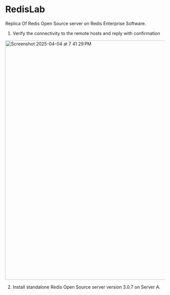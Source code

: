 # RedisLab
Replica Of Redis Open Source server on Redis Enterprise Software.

1. Verify the connectivity to the remote hosts and reply with confirmation 

<img width="753" alt="Screenshot 2025-04-04 at 7 41 29 PM" src="https://github.com/user-attachments/assets/12648fb9-5f4a-482e-918a-e8b8cdb45dd5" />



2. Install standalone Redis Open Source server version 3.0.7 on Server A.
